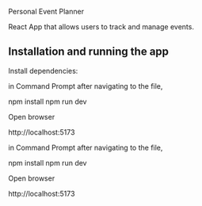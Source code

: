 Personal Event Planner


React App that allows users to track and manage events. 


## Installation and running the app

Install dependencies:


in Command Prompt after navigating to the file,

npm install
npm run dev

Open browser

http://localhost:5173

in Command Prompt after navigating to the file, 

npm install
npm run dev


Open browser 

http://localhost:5173


